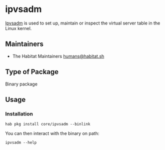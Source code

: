 # ipvsadm

[Ipvsadm](http://www.linuxvirtualserver.org/software/ipvs.html) is used to set up, maintain or inspect the virtual server table in the Linux kernel.

## Maintainers

* The Habitat Maintainers <humans@habitat.sh>

## Type of Package

Binary package

## Usage

### Installation

```
hab pkg install core/ipvsadm --binlink
```

You can then interact with the binary on path:

```
ipvsadm --help
```
